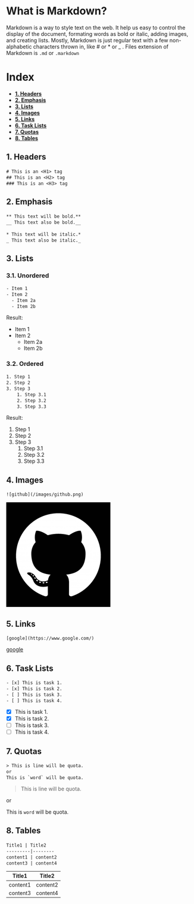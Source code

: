 # What is Markdown?
Markdown is a way to style text on the web. It help us easy to control the display of the document,
formating words as bold or italic, adding images, and creating lists. Mostly, Markdown is just
regular text with a few non-alphabetic characters thrown in, like # or * or _ .
Files extension of Markdown is `.md` or `.markdown`

# Index
- **[1. Headers](#headers)**
- **[2. Emphasis](#emphasis)**
- **[3. Lists](#lists)**
- **[4. Images](#images)**
- **[5. Links](#links)**
- **[6. Task Lists](#tasklists)**
- **[7. Quotas](#quotas)**
- **[8. Tables](#tables)**

<a name="headers"></a>
## 1. Headers
```
# This is an <H1> tag
## This is an <H2> tag
### This is an <H3> tag
```
<a name="emphasis"></a>
## 2. Emphasis
```
** This text will be bold.**
__ This text also be bold.__

* This text will be italic.*
_ This text also be italic._
```
<a name="lists"></a>
## 3. Lists
### 3.1. Unordered
```
- Item 1
- Item 2
  - Item 2a
  - Item 2b
```
Result:
- Item 1
- Item 2
  - Item 2a
  - Item 2b

### 3.2. Ordered
```
1. Step 1
2. Step 2
3. Step 3
    1. Step 3.1
    2. Step 3.2
    3. Step 3.3
```
Result:
1. Step 1
2. Step 2
3. Step 3
    1. Step 3.1
    2. Step 3.2
    3. Step 3.3
<a name="images"></a>
## 4. Images
```
![github](/images/github.png)

```
![github](/images/github.png)
<a name=links></a>
## 5. Links
```
[google](https://www.google.com/)
```
[google](https://www.google.com/)
<a name=tasklists></a>
## 6. Task Lists
```
- [x] This is task 1.
- [x] This is task 2.
- [ ] This is task 3.
- [ ] This is task 4.
```
- [x] This is task 1.
- [x] This is task 2.
- [ ] This is task 3.
- [ ] This is task 4.
<a name=quotas></a>
## 7. Quotas
```
> This is line will be quota.
or
This is `word` will be quota.
```
> This is line will be quota.

or

This is `word` will be quota.
<a name=tables></a>
## 8. Tables
```
Title1 | Title2
---------|--------
content1 | content2
content3 | content4
```
Title1 | Title2
---------|--------
content1 | content2
content3 | content4
